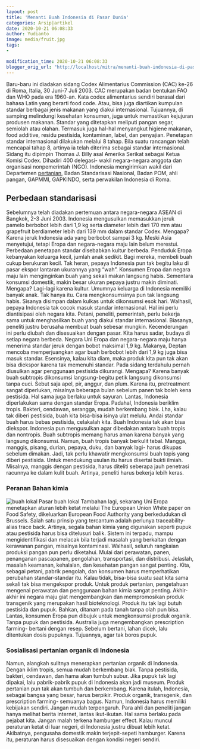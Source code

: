 ```yaml
---
layout: post
title: 'Menanti Buah Indonesia di Pasar Dunia'
categories: Arsip|artikel
date: 2020-10-21 06:08:33
author: Yudianto
image: media/fruit.jpg
tags:
- 

modification_time: 2020-10-21 06:08:33
blogger_orig_url: "http://localhost/mitra/menanti-buah-indonesia-di-pasar-dunia.html"
---
```


Baru-baru ini diadakan sidang Codex Alimentarius Commission (CAC) ke-26 di
Roma, Italia, 30 Juni-7 Juli 2003. CAC merupakan badan bentukan FAO dan WHO
pada era 1960-an. Kata codex alimentarius sendiri berasal dari bahasa Latin
yang berarti food code. Atau, bisa juga diartikan kumpulan standar berbagai
jenis makanan yang diakui internasional. Tujuannya, di samping melindungi
kesehatan konsumen, juga untuk memastikan kejujuran produsen makanan. Standar
yang ditetapkan meliputi pangan segar, semiolah atau olahan. Termasuk juga
hal-hal menyangkut higiene makanan, food additive, residu pestisida,
kontaminan, label, dan penyajian. Penetapan standar internasional dilakukan
melalui 8 tahap. Bila suatu rancangan telah mencapai tahap 8, artinya ia telah
diterima sebagai standar internasional. Sidang itu dipimpin Thomas J. Billy
asal Amerika Serikat sebagai Ketua Komisi Codex. Dihadiri 400 delegasi- wakil
negara-negara anggota dan organisasi nonpemerintah (NGO). Indonesia
mengirimkan wakil dari Departemen [pertanian](http://127.0.0.1/mitra/pertanian
"pertanian"), Badan Standarisasi Nasional, Badan POM, ahli pangan, GAPMMI,
GAPKINDO, serta perwakilan Indonesia di Roma.

## Perbedaan standarisasi

Sebelumnya telah diadakan pertemuan antara negara-negara ASEAN di Bangkok, 2-3
Juni 2003. Indonesia mengusulkan memasukkan jeruk pamelo berbobot lebih dari
1,9 kg serta diameter lebih dari 170 mm atau grapefruit berdiameter lebih dari
139 mm dalam standar Codex. Mengapa? Karena jeruk Indonesia ada yang berbobot
sampai 3 kg. Meski Asia menyetujui, tetapi Eropa dan negara-negara maju lain
belum merestui. Perbedaan penetapan standar disebabkan kultur berbeda.
Penduduk Eropa kebanyakan keluarga kecil, jumlah anak sedikit. Bagi mereka,
membeli buah cukup berukuran kecil. Tak heran, pepaya Indonesia pun tak begitu
laku di pasar ekspor lantaran ukurannya yang “wah”. Konsumen Eropa dan negara
maju lain menginginkan buah yang sekali makan langsung habis. Sementara
konsumsi domestik, makin besar ukuran pepaya justru makin diminati. Mengapa?
Lagi-lagi karena kultur. Umumnya keluarga di Indonesia memiliki banyak anak.
Tak hanya itu. Cara mengkonsumsinya pun tak langsung habis. Sisanya disimpan
dalam kulkas untuk dikonsumsi esok hari. Walhasil, pepaya Indonesia tak cocok
masuk standar internasional. Hal ini perlu diantisipasi oleh negara kita.
Petani, peneliti, pemerintah, perlu bekerja sama untuk menghasilkan buah yang
diakui standar internasional. Biasanya, peneliti justru berusaha membuat buah
sebesar mungkin. Kecenderungan ini perlu diubah dan disesuaikan dengan pasar.
Kita harus sadar, budaya di setiap negara berbeda. Negara Uni Eropa dan
negara-negara maju hanya menerima standar jeruk dengan bobot maksimal 1,9 kg.
Makanya, Deptan mencoba memperjuangkan agar buah berbobot lebih dari 1,9 kg
juga bisa masuk standar. Esensinya, kalau kita diam, maka produk kita pun tak
akan bisa diekspor karena tak memenuhi standar. Pada sidang terdahulu pernah
diusulkan agar penggunaan pestisida dikurangi. Mengapa? Karena banyak buah
subtropis dikonsumsi langsung-begitu petik langsung dikonsumsi tanpa cuci.
Sebut saja apel, pir, anggur, dan plum. Karena itu, pretreatment sangat
diperlukan, misalnya beberapa bulan sebelum panen tak boleh kena pestisida.
Hal sama juga berlaku untuk sayuran. Lantas, Indonesia diperlakukan sama
dengan standar Eropa. Padahal, Indonesia beriklim tropis. Bakteri, cendawan,
serangga, mudah berkembang biak. Lha, kalau tak diberi pestisida, buah kita
bisa-bisa isinya ulat melulu. Andai standar buah harus bebas pestisida,
celakalah kita. Buah Indonesia tak akan bisa diekspor. Indonesia pun
mengusulkan agar dibedakan antara buah tropis dan nontropis. Buah subtropis
memang harus aman karena banyak yang langsung dikonsumsi. Namun, buah tropis
banyak berkulit tebal. Mangga, manggis, pisang, durian, pepaya, duku, dan
banyak lagi- harus dikupas sebelum dimakan. Jadi, tak perlu khawatir
mengkonsumsi buah topis yang diberi pestisida. Untuk mendukung usulan itu
harus disertai bukti ilmiah. Misalnya, manggis dengan pestisida, harus
diteliti seberapa jauh penetrasi racunnya ke dalam kulit buah. Artinya,
peneliti harus bekerja lebih keras.

### Peranan Bahan kimia

![buah
lokal](https://1.bp.blogspot.com/-SM_1sG2bMcw/X4_QDvZ9-mI/AAAAAAAAD3A/LnZM8u7g_tE3R7hWMGv1fxVg387yYHLjwCLcBGAsYHQ/s666/fruit2.jpg)
Pasar buah lokal Tambahan lagi, sekarang Uni Eropa menetapkan aturan lebih
ketat melalui The European Union White paper on Food Safety, dikeluarkan
European Food Authority yang berkedudukan di Brussels. Salah satu prinsip yang
tercantum adalah perlunya traceability-alias trace back. Artinya, segala bahan
kimia yang digunakan seperti pupuk atau pestisida harus bisa ditelusuri balik.
Sistem ini terpadu, mampu mengidentifikasi dan melacak bila terjadi masalah
yang berkaitan dengan kerawanan pangan, misalnya kontaminasi. Walhasil,
seluruh rangkaian produksi pangan pun perlu diketahui. Mulai dari perawatan,
panen, penanganan pascapanen, pengolahan, transportasi, dan distribusi.
Jelaslah, masalah keamanan, kehalalan, dan kesehatan pangan sangat penting.
Kita, sebagai petani, pabrik pengolah, dan konsumen harus memperhatikan
perubahan standar-standar itu. Kalau tidak, bisa-bisa suatu saat kita sama
sekali tak bisa mengekspor produk. Untuk produk pertanian, pengetahuan
mengenai perawatan dan penggunaan bahan kimia sangat penting. Akhir-akhir ini
negara maju giat mengembangkan dan mempromosikan produk transgenik yang
merupakan hasil bioteknologi. Produk itu tak lagi butuh pestisida dan pupuk.
Bahkan, ditanam pada tanah tanpa olah pun bisa. Lantas, konsumen Eropa pun
dibujuk untuk mengkonsumsi produk organik. Tanpa pupuk dan pestisida.
Australia juga mengembangkan prescription farming- bertani dengan resep.
Sebelum bertani, lahan dicek, lalu ditentukan dosis pupuknya. Tujuannya, agar
tak boros pupuk.

### Sosialisasi pertanian organik di Indonesia

Namun, alangkah sulitnya menerapkan pertanian organik di Indonesia. Dengan
iklim tropis, semua mudah berkembang biak. Tanpa pestisida, bakteri, cendawan,
dan hama akan tumbuh subur. Jika pupuk tak lagi dipakai, lalu pabrik-pabrik
pupuk di Indonesia akan jadi museum. Produk pertanian pun tak akan tumbuh dan
berkembang. Karena itulah, Indonesia, sebagai bangsa yang besar, harus
berpikir. Produk organik, transgenik, dan prescription farming- semuanya
bagus. Namun, Indonesia harus memiliki kebijakan sendiri. Jangan mudah
terpengaruh. Para ahli dan peneliti jangan hanya melihat berita internet,
lantas ikut-ikutan. Hal sama berlaku pada pejabat kita. Jangan malah terkena
hamburger effect. Kalau muncul peraturan ketat di luar negeri, di Indonesia
justru dibuat lebih ketat. Akibatnya, pengusaha domestik makin terjepit-sepeti
hamburger. Karena itu, peraturan harus disesuaikan dengan kondisi negeri
sendiri.


